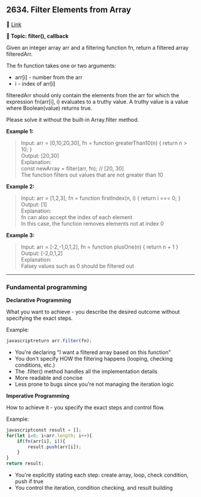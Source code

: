 ## 2634. Filter Elements from Array

🔗 [Link](https://leetcode.com/problems/filter-elements-from-array/description/)

**📝 Topic: filter(), callback**

Given an integer array arr and a filtering function fn, return a filtered array filteredArr.

The fn function takes one or two arguments:

- arr[i] - number from the arr
- i - index of arr[i]

filteredArr should only contain the elements from the arr for which the expression fn(arr[i], i) evaluates to a truthy value. A truthy value is a value where Boolean(value) returns true.

Please solve it without the built-in Array.filter method.

**Example 1:**

> Input: arr = [0,10,20,30], fn = function greaterThan10(n) { return n > 10; }  
Output: [20,30]  
Explanation:  
const newArray = filter(arr, fn); // [20, 30]  
The function filters out values that are not greater than 10  

**Example 2:**

> Input: arr = [1,2,3], fn = function firstIndex(n, i) { return i === 0; }  
Output: [1]  
Explanation:  
fn can also accept the index of each element  
In this case, the function removes elements not at index 0  

**Example 3:**

> Input: arr = [-2,-1,0,1,2], fn = function plusOne(n) { return n + 1 }  
Output: [-2,0,1,2]  
Explanation:  
Falsey values such as 0 should be filtered out  

---

### Fundamental programming

**Declarative Programming**

What you want to achieve - you describe the desired outcome without specifying the exact steps.

Example:
```js
javascriptreturn arr.filter(fn);
```

- You're declaring "I want a filtered array based on this function"
- You don't specify HOW the filtering happens (looping, checking conditions, etc.)
- The .filter() method handles all the implementation details
- More readable and concise
- Less prone to bugs since you're not managing the iteration logic

**Imperative Programming**

How to achieve it - you specify the exact steps and control flow.

Example:
```js
javascriptconst result = [];
for(let i=0; i<arr.length; i++){
    if(fn(arr[i], i)){
        result.push(arr[i]);
    }
}
return result;
```
- You're explicitly stating each step: create array, loop, check condition, push if true
- You control the iteration, condition checking, and result building


